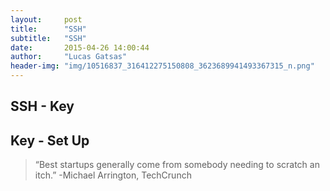 ```yaml
---
layout:     post
title:      "SSH"
subtitle:   "SSH"
date:       2015-04-26 14:00:44
author:     "Lucas Gatsas"
header-img: "img/10516837_316412275150808_3623689941493367315_n.png"
---
```


<h2 class="section-heading"><strong>SSH -  Key </strong> </h2>
<h2 class="section-heading">Key - Set Up</h2>





<blockquote>
“Best startups generally come from somebody needing to scratch an itch.” -Michael Arrington, TechCrunch 
</blockquote>

